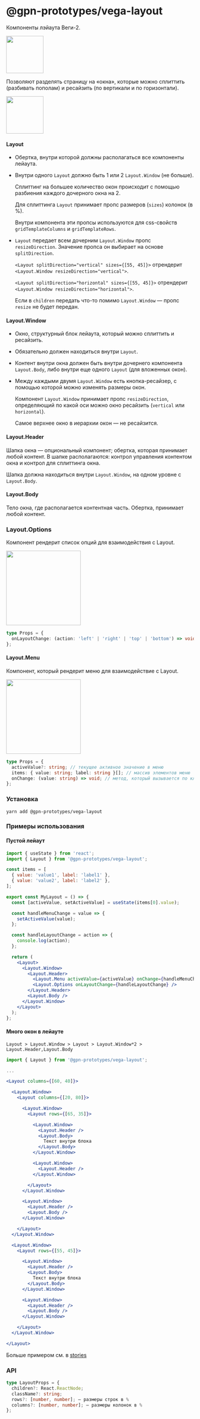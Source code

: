 # @gpn-prototypes/vega-layout

Компоненты лэйаута Веги-2.

<img src="docs/pic-1.png" height="100">

Позволяют разделять страницу на «окна», которые можно сплиттить (разбивать пополам) и ресайзить (по вертикали и по горизонтали).

<img src="docs/pic-2.png" height="100">

#### Layout

-   Обертка, внутри которой должны располагаться все компоненты лейаута.

-   Внутри одного `Layout` должно быть 1 или 2 `Layout.Window` (не больше).

    Сплиттинг на большее количество окон происходит с помощью разбиения каждого дочерного окна на 2.

    Для сплиттинга `Layout` принимает пропс размеров (`sizes`) колонок (в %).

    Внутри компонента эти пропсы используются для css-свойств `gridTemplateColumns` и `gridTemplateRows`.

-   `Layout` передает всем дочерним `Layout.Window` пропс `resizeDirection`. Значение пропса он выбирает на основе `splitDirection`.

    `<Layout splitDirection="vertical" sizes={[55, 45]}>` отрендерит `<Layout.Window resizeDirection="vertical">`.

    `<Layout splitDirection="horizontal" sizes={[55, 45]}>` отрендерит `<Layout.Window resizeDirection="horizontal">`.

    Если в `children` передать что-то помимо `Layout.Window` — пропс `resize` не будет передан.

#### Layout.Window

-   Окно, структурный блок лейаута, который можно сплиттить и ресайзить.

-   Обязательно должен находиться внутри `Layout`.

-   Контент внутри окна должен быть внутри дочернего компонента `Layout.Body`, либо внутри еще одного `Layout` (для вложенных окон).

-   Между каждыми двумя `Layout.Window` есть кнопка-ресайзер, с помощью которой можно изменять размеры окон.

    Компонент `Layout.Window` принимает пропс `resizeDirection`, определяющий по какой оси можно окно ресайзить (`vertical` или `horizontal`).

    Самое верхнее окно в иерархии окон — не ресайзится.

#### Layout.Header

Шапка окна — опциональный компонент; обертка, которая принимает любой контент.
В шапке располагаются: контрол управления контентом окна и контрол для сплиттинга окна.

Шапка должна находиться внутри `Layout.Window`, на одном уровне с `Layout.Body`.

#### Layout.Body

Тело окна, где располагается контентная часть. Обертка, принимает любой контент.

### Layout.Options

Компонент рендерит список опций для взаимодействия с Layout.

<img src="docs/pic-3.png" height="200">

```ts
type Props = {
  onLayoutChange: (action: 'left' | 'right' | 'top' | 'bottom') => void; // метод, который вызовется по клику на одну из опций
};
```

#### Layout.Menu

Компонент, который рендерит меню для взаимодействие с Layout.

<img src="docs/pic-4.png" height="200">

```ts
type Props = {
  activeValue?: string; // текущее активное значение в меню
  items: { value: string; label: string }[]; // массив элементов меню
  onChange: (value: string) => void; // метод, который вызывается по клику на элемент меню
};
```

### Установка

    yarn add @gpn-prototypes/vega-layout

### Примеры использования

#### Пустой лейаут

```jsx
import { useState } from 'react';
import { Layout } from '@gpn-prototypes/vega-layout';

const items = [
  { value: 'value1', label: 'label1' },
  { value: 'value2', label: 'label2' },
];

export const MyLayout = () => {
  const [activeValue, setActiveValue] = useState(items[0].value);

  const handleMenuChange = value => {
    setActiveValue(value);
  };

  const handleLayoutChange = action => {
    console.log(action);
  };

  return (
    <Layout>
      <Layout.Window>
        <Layout.Header>
          <Layout.Menu activeValue={activeValue} onChange={handleMenuChange} items={items} />
          <Layout.Options onLayoutChange={handleLayoutChange} />
        </Layout.Header>
        <Layout.Body />
      </Layout.Window>
    </Layout>
  );
};
```

#### Много окон в лейауте

`Layout > Layout.Window > Layout > Layout.Window*2 > Layout.Header,Layout.Body`

```jsx
import { Layout } from '@gpn-prototypes/vega-layout';

...

<Layout columns={[60, 40]}>

  <Layout.Window>
    <Layout columns={[20, 80]}>

      <Layout.Window>
        <Layout rows={[65, 35]}>

          <Layout.Window>
            <Layout.Header />
            <Layout.Body>
              Текст внутри блока
            </Layout.Body>
          </Layout.Window>

          <Layout.Window>
            <Layout.Header />
          </Layout.Window>

        </Layout>
      </Layout.Window>

      <Layout.Window>
        <Layout.Header />
        <Layout.Body />
      </Layout.Window>

    </Layout>
  </Layout.Window>

  <Layout.Window>
    <Layout rows={[55, 45]}>

      <Layout.Window>
        <Layout.Header />
        <Layout.Body>
          Текст внутри блока
        </Layout.Body>
      </Layout.Window>

      <Layout.Window>
        <Layout.Header />
        <Layout.Body />
      </Layout.Window>

    </Layout>
  </Layout.Window>

</Layout>
```

Больше примером см. в [stories](./src/Layout.stories.tsx)

### API

```ts
type LayoutProps = {
  children?: React.ReactNode;
  className?: string;
  rows?: [number, number]; — размеры строк в %
  columns?: [number, number]; — размеры колонок в %
};
```
